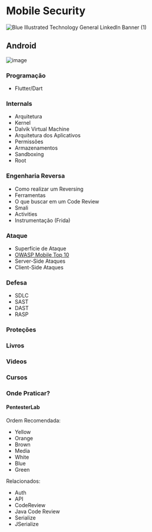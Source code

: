 # Mobile Security

![Blue Illustrated Technology General LinkedIn Banner (1)](https://user-images.githubusercontent.com/37185061/213771625-a573b0ab-2363-491d-8285-cbbec547e203.gif)

## Android 

![image](https://user-images.githubusercontent.com/37185061/196573728-2ea09c12-a6ec-4480-b266-329b2299ba24.png)

### Programação 
- Flutter/Dart 

### Internals 
- Arquitetura 
- Kernel 
- Dalvik Virtual Machine 
- Arquitetura dos Aplicativos 
- Permissões 
- Armazenamentos 
- Sandboxing 
- Root 

### Engenharia Reversa 
- Como realizar um Reversing 
- Ferramentas 
- O que buscar em um Code Review 
- Smali 
- Activities 
- Instrumentação (Frida)

### Ataque 
- Superfície de Ataque 
- [OWASP Mobile Top 10](https://github.com/wh0isdxk/MobileSecurity/blob/main/Offensive/OWASPMobile.md) 
- Server-Side Ataques 
- Client-Side Ataques 

### Defesa 
- SDLC 
- SAST
- DAST
- RASP 

### Proteções 

### Livros 

### Videos 

### Cursos

### Onde Praticar? 

#### PentesterLab
Ordem Recomendada:
- Yellow
- Orange
- Brown
- Media
- White
- Blue
- Green

Relacionados:
- Auth
- API
- CodeReview
- Java Code Review
- Serialize
- JSerialize

